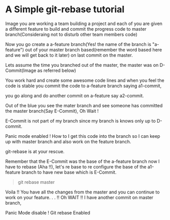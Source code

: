 # A Simple git-rebase tutorial

Image you are working a team building a project and each of you are given a different feature to build and commit the progress code to master branch(Consideraing not to disturb other team members code)

Now you go create a a-feature branch(Yes! the name of the branch is "a-feature") out of your master branch based(remember the word based here and we will get back to it later) on last commit on the master.

Lets assume the time you branched out  of the master, the master was on D-Commit(Image as referred below)

You work hard and create some awesome code lines and when you feel the code is stable you commit the code to a-feature branch saying a1-commit, 

you go along and do another commit on a-feature say a2-commit. 

Out of the blue you see the mater branch and see someone has committed the master branch(Say E-Commit), Oh Wait ! 

E-Commit is not part of my branch since my branch is knows only up to D-commit.

Panic mode enabled !
How to I get this code into the branch so I can keep up with master branch and also work on the feature branch. 

git-rebase is at your rescue. 

Remember that the E-Commit was the base of the a-feature branch now I have to rebase (Aha !!), let's re base to re configure the base of the a1-feature branch to have new base which is E-Commit.

>git rebase master

Voila !! You have all the changes from the master and you can continue to work on your feature. . . !! Oh WAIT !! I have another commit on master branch, 

Panic Mode disable ! Git rebase Enabled
